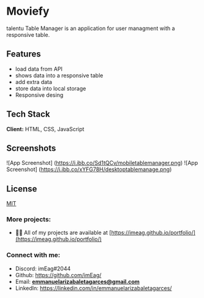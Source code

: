 # Moviefy

talentu Table Manager is an application for user managment with a responsive table.


## Features

- load data from API
- shows data into a responsive table
- add extra data
- store data into local storage
- Responsive desing


## Tech Stack

**Client:** HTML, CSS, JavaScript

## Screenshots

![App Screenshot] (https://i.ibb.co/Sd1tQCv/mobiletablemanager.png)
![App Screenshot] (https://i.ibb.co/xYFG78H/desktoptablemanage.png)

## License

[MIT](https://choosealicense.com/licenses/mit/)


### More projects:

- 👨‍💻 All of my projects are available at [https://imeag.github.io/portfolio/](https://imeag.github.io/portfolio/)

### Connect with me:

- Discord: imEag#2044
- Github: https://github.com/imEag/
- Email: **emmanuelarizabaletagarces@gmail.com**
- LinkedIn:  https://linkedin.com/in/emmanuelarizabaletagarces/
